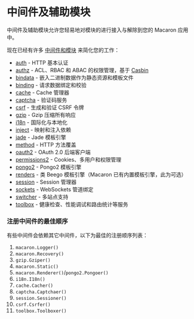# 中间件及辅助模块

中间件及辅助模块允许您轻易地对模块的进行接入与解除到您的 Macaron 应用中。

现在已经有许多 [中间件和模块](https://github.com/go-macaron) 来简化您的工作：

- [auth](https://github.com/go-macaron/auth) - HTTP 基本认证
- [authz](https://github.com/go-macaron/authz) - ACL、RBAC 和 ABAC 的权限管理，基于 [Casbin](https://github.com/casbin/casbin)
- [bindata](bindata.md) - 嵌入二进制数据作为静态资源和模板文件
- [binding](binding.md) - 请求数据绑定和校验
- [cache](cache.md) - Cache 管理器
- [captcha](captcha.md) - 验证码服务
- [csrf](csrf.md) - 生成和验证 CSRF 令牌
- [gzip](gzip.md) - Gzip 压缩所有响应
- [i18n](i18n.md) - 国际化与本地化
- [inject](https://github.com/go-macaron/inject) - 映射和注入依赖
- [jade](https://github.com/go-macaron/jade) - Jade 模板引擎
- [method](https://github.com/go-macaron/method) - HTTP 方法覆盖
- [oauth2](https://github.com/go-macaron/oauth2) - OAuth 2.0 后端客户端
- [permissions2](https://github.com/xyproto/permissions2) - Cookies、多用户和权限管理
- [pongo2](https://github.com/go-macaron/pongo2) - Pongo2 模板引擎
- [renders](https://github.com/go-macaron/renders) - 类 Beego 模板引擎（Macaron 已有内置模板引擎，此为可选）
- [session](session.md) - Session 管理器
- [sockets](https://github.com/go-macaron/sockets) - WebSockets 管道绑定
- [switcher](switcher.md) - 多站点支持
- [toolbox](https://github.com/go-macaron/toolbox) - 健康检查、性能调试和路由统计等服务

### 注册中间件的最佳顺序

有些中间件会依赖其它中间件，以下为最佳的注册顺序列表：

1. `macaron.Logger()`
2. `macaron.Recovery()`
3. `gzip.Gziper()`
4. `macaron.Static()`
5. `macaron.Renderer()`/`pongo2.Pongoer()`
6. `i18n.I18n()`
7. `cache.Cacher()`
8. `captcha.Captchaer()`
9. `session.Sessioner()`
10. `csrf.Csrfer()`
11. `toolbox.Toolboxer()`
